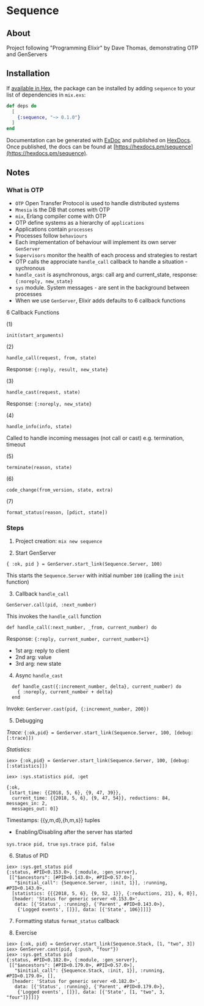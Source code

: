 # Sequence

## About

Project following "Programming Elixir" by Dave Thomas, demonstrating OTP and GenServers

## Installation

If [available in Hex](https://hex.pm/docs/publish), the package can be installed
by adding `sequence` to your list of dependencies in `mix.exs`:

```elixir
def deps do
  [
    {:sequence, "~> 0.1.0"}
  ]
end
```

Documentation can be generated with [ExDoc](https://github.com/elixir-lang/ex_doc)
and published on [HexDocs](https://hexdocs.pm). Once published, the docs can
be found at [https://hexdocs.pm/sequence](https://hexdocs.pm/sequence).

## Notes

### What is OTP

* `OTP` Open Transfer Protocol is used to handle distributed systems
* `Mnesia` is the DB that comes with OTP
* `mix`, Erlang compiler come with OTP
* OTP define systems as a hierarchy of `applications`
* Applications contain `processes`
* Processes follow `behaviours`
* Each implementation of behaviour will implement its own server `GenServer`
* `Supervisors` monitor the health of each process and strategies to restart
* OTP calls the approciate `handle_call` callback to handle a situation - sychronous
* `handle_cast` is asynchronous, args: call arg and current_state, response: `{:noreply, new_state}`
* `sys` module. System messages - are sent in the background between processes
* When we use `GenServer`, Elixir adds defaults to 6 callback functions

6 Callback Functions

(1) 
```
init(start_arguments)
```

(2)
```
handle_call(request, from, state)
```
Response: `{:reply, result, new_state}`

(3)

```
handle_cast(request, state)
```
Response: `{:noreply, new_state}`

(4)
```
handle_info(info, state)
```

Called to handle incoming messages (not call or cast) e.g. termination, timeout

(5)

```
terminate(reason, state)
```

(6)
```
code_change(from_version, state, extra)
```

(7)
```
format_status(reason, [pdict, state])
```

### Steps

1. Project creation:
`mix new sequence`

2. Start GenServer

```
{ :ok, pid } = GenServer.start_link(Sequence.Server, 100)
```

This starts the `Sequence.Server` with initial number `100` (calling the `init` function)

3. Callback `handle_call`

```
GenServer.call(pid, :next_number)
```

This invokes the `handle_call` function

`def handle_call(:next_number, _from, current_number) do`

Response: `{:reply, current_number, current_number+1}`

* 1st arg: reply to client
* 2nd arg: value
* 3rd arg: new state

4. Async `handle_cast`

```
  def handle_cast({:increment_number, delta}, current_number) do
    { :noreply, current_number + delta}
  end
```

Invoke: `GenServer.cast(pid, {:increment_number, 200})`

5. Debugging

*Trace:*
`{:ok,pid} = GenServer.start_link(Sequence.Server, 100, [debug: [:trace]])`

*Statistics:*

```
iex> {:ok,pid} = GenServer.start_link(Sequence.Server, 100, [debug: [:statistics]])

iex> :sys.statistics pid, :get

{:ok,
 [start_time: {{2018, 5, 6}, {9, 47, 39}},
  current_time: {{2018, 5, 6}, {9, 47, 54}}, reductions: 84, messages_in: 2,
  messages_out: 0]}
```

Timestamps: {{y,m,d},{h,m,s}} tuples

* Enabling/Disabling after the server has started

`sys.trace pid, true`
`sys.trace pid, false`

6. Status of PID

```
iex> :sys.get_status pid
{:status, #PID<0.153.0>, {:module, :gen_server},
 [["$ancestors": [#PID<0.143.0>, #PID<0.57.0>],
   "$initial_call": {Sequence.Server, :init, 1}], :running, #PID<0.143.0>,
  [statistics: {{{2018, 5, 6}, {9, 52, 1}}, {:reductions, 21}, 6, 0}],
  [header: 'Status for generic server <0.153.0>',
   data: [{'Status', :running}, {'Parent', #PID<0.143.0>},
    {'Logged events', []}], data: [{'State', 106}]]]}
```

7. Formatting status `format_status` callback


8. Exercise 

```
iex> {:ok, pid} = GenServer.start_link(Sequence.Stack, [1, "two", 3])
iex> GenServer.cast(pid, {:push, "four"})
iex> :sys.get_status pid
{:status, #PID<0.182.0>, {:module, :gen_server},
 [["$ancestors": [#PID<0.179.0>, #PID<0.57.0>],
   "$initial_call": {Sequence.Stack, :init, 1}], :running, #PID<0.179.0>, [],
  [header: 'Status for generic server <0.182.0>',
   data: [{'Status', :running}, {'Parent', #PID<0.179.0>},
    {'Logged events', []}], data: [{'State', [1, "two", 3, "four"]}]]]}
```